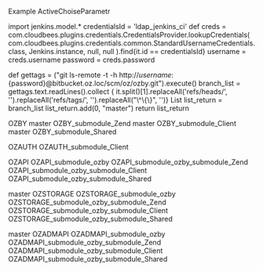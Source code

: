Example ActiveChoiseParametr

import jenkins.model.*
credentialsId = 'ldap_jenkins_ci'
def creds = com.cloudbees.plugins.credentials.CredentialsProvider.lookupCredentials(
  com.cloudbees.plugins.credentials.common.StandardUsernameCredentials.class, Jenkins.instance, null, null ).find{it.id == credentialsId}
username = creds.username
password = creds.password

def gettags = ("git ls-remote -t -h http://${username}:${password}@bitbucket.oz.loc/scm/oz/ozby.git").execute()
branch_list = gettags.text.readLines().collect { it.split()[1].replaceAll('refs/heads/', '').replaceAll('refs/tags/', '').replaceAll("\\^\\{\\}", '')}
List list_return = branch_list
list_return.add(0, "master")
return list_return


OZBY
master
OZBY_submodule_Zend
master
OZBY_submodule_Client
master
OZBY_submodule_Shared

OZAUTH
OZAUTH_submodule_Client

OZAPI
OZAPI_submodule_ozby
OZAPI_submodule_ozby_submodule_Zend
OZAPI_submodule_ozby_submodule_Client
OZAPI_submodule_ozby_submodule_Shared

master
OZSTORAGE
OZSTORAGE_submodule_ozby
OZSTORAGE_submodule_ozby_submodule_Zend
OZSTORAGE_submodule_ozby_submodule_Client
OZSTORAGE_submodule_ozby_submodule_Shared

master
OZADMAPI
OZADMAPI_submodule_ozby
OZADMAPI_submodule_ozby_submodule_Zend
OZADMAPI_submodule_ozby_submodule_Client
OZADMAPI_submodule_ozby_submodule_Shared
